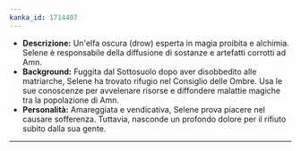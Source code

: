 ```yaml
---
kanka_id: 1714407
---
```


* **Descrizione:** Un'elfa oscura (drow) esperta
  in magia proibita e alchimia. Selene è responsabile della diffusione di
  sostanze e artefatti corrotti ad Amn.
* **Background:**
  Fuggita dal Sottosuolo dopo aver disobbedito alle matriarche, Selene ha
  trovato rifugio nel Consiglio delle Ombre. Usa le sue conoscenze per
  avvelenare risorse e diffondere malattie magiche tra la popolazione di
  Amn.
* **Personalità:** Amareggiata e
  vendicativa, Selene prova piacere nel causare sofferenza. Tuttavia,
  nasconde un profondo dolore per il rifiuto subito dalla sua gente.

***

